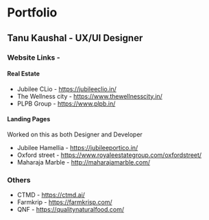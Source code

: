 # Portfolio

## Tanu Kaushal - UX/UI Designer 

### Website Links -

#### Real Estate 
- Jubilee CLio - https://jubileeclio.in/
- The Wellness city - https://www.thewellnesscity.in/
- PLPB Group - https://www.plpb.in/

#### Landing Pages 
Worked on this as both Designer and Developer 
- Jubilee Hamellia - https://jubileeportico.in/
- Oxford street - https://www.royaleestategroup.com/oxfordstreet/
- Maharaja Marble - http://maharajamarble.com/


### Others
- CTMD - https://ctmd.ai/
- Farmkrip - https://farmkrisp.com/
- QNF - https://qualitynaturalfood.com/
